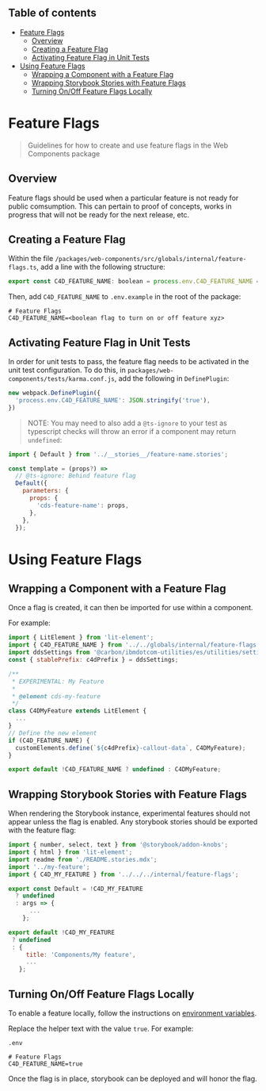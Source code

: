 <!-- START doctoc generated TOC please keep comment here to allow auto update -->
<!-- DON'T EDIT THIS SECTION, INSTEAD RE-RUN doctoc TO UPDATE -->
## Table of contents

- [Feature Flags](#feature-flags)
  - [Overview](#overview)
  - [Creating a Feature Flag](#creating-a-feature-flag)
  - [Activating Feature Flag in Unit Tests](#activating-feature-flag-in-unit-tests)
- [Using Feature Flags](#using-feature-flags)
  - [Wrapping a Component with a Feature Flag](#wrapping-a-component-with-a-feature-flag)
  - [Wrapping Storybook Stories with Feature Flags](#wrapping-storybook-stories-with-feature-flags)
  - [Turning On/Off Feature Flags Locally](#turning-onoff-feature-flags-locally)

<!-- END doctoc generated TOC please keep comment here to allow auto update -->

# Feature Flags

> Guidelines for how to create and use feature flags in the Web Components package

## Overview

Feature flags should be used when a particular feature is not ready for public
comsumption. This can pertain to proof of concepts, works in progress that will
not be ready for the next release, etc.

## Creating a Feature Flag

Within the file `/packages/web-components/src/globals/internal/feature-flags.ts`,
add a line with the following structure:

```javascript
export const C4D_FEATURE_NAME: boolean = process.env.C4D_FEATURE_NAME === 'true' || C4D_FLAGS_ALL || false;
```

Then, add `C4D_FEATURE_NAME` to `.env.example` in the root of the package:

```text
# Feature Flags
C4D_FEATURE_NAME=<boolean flag to turn on or off feature xyz>
```

## Activating Feature Flag in Unit Tests

In order for unit tests to pass, the feature flag needs to be activated in
the unit test configuration. To do this, in
`packages/web-components/tests/karma.conf.js`, add the following in
`DefinePlugin`:

```javascript
new webpack.DefinePlugin({
  'process.env.C4D_FEATURE_NAME': JSON.stringify('true'),
})
```

> NOTE: You may need to also add a `@ts-ignore` to your test as typescript
> checks will throw an error if a component may return `undefined`:

```javascript
import { Default } from '../__stories__/feature-name.stories';

const template = (props?) =>
  // @ts-ignore: Behind feature flag
  Default({
    parameters: {
      props: {
        'cds-feature-name': props,
      },
    },
  });
```

# Using Feature Flags

## Wrapping a Component with a Feature Flag
Once a flag is created, it can then be imported for use within a component.

For example:

```javascript
import { LitElement } from 'lit-element';
import { C4D_FEATURE_NAME } from '../../globals/internal/feature-flags';
import ddsSettings from '@carbon/ibmdotcom-utilities/es/utilities/settings/settings.js';
const { stablePrefix: c4dPrefix } = ddsSettings;

/**
 * EXPERIMENTAL: My Feature
 *
 * @element cds-my-feature
 */
class C4DMyFeature extends LitElement {
  ...
}
// Define the new element
if (C4D_FEATURE_NAME) {
  customElements.define(`${c4dPrefix}-callout-data`, C4DMyFeature);
}

export default !C4D_FEATURE_NAME ? undefined : C4DMyFeature;
```

## Wrapping Storybook Stories with Feature Flags

When rendering the Storybook instance, experimental features should not appear
unless the flag is enabled. Any storybook stories should be exported with the
feature flag:

```javascript
import { number, select, text } from '@storybook/addon-knobs';
import { html } from 'lit-element';
import readme from './README.stories.mdx';
import '../my-feature';
import { C4D_MY_FEATURE } from '../../../internal/feature-flags';

export const Default = !C4D_MY_FEATURE
  ? undefined
  : args => {
      ...
    };

export default !C4D_MY_FEATURE
 ? undefined
 : {
     title: 'Components/My feature',
     ...
   };
```

## Turning On/Off Feature Flags Locally

To enable a feature locally, follow the instructions on [environment variables](https://github.com/carbon-design-system/carbon-for-ibm-dotcom/blob/main/packages/react/docs/environment-variables.md).

Replace the helper text with the value `true`. For example:

`.env`

```text
# Feature Flags
C4D_FEATURE_NAME=true
```

Once the flag is in place, storybook can be deployed and will honor the flag.
